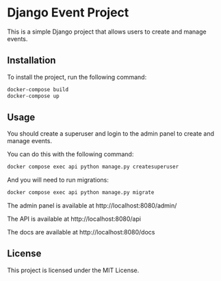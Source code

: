 # Django Event Project

This is a simple Django project that allows users to create and manage events.

## Installation

To install the project, run the following command:

```bash
docker-compose build
docker-compose up
```

## Usage

You should create a superuser and login to the admin panel to create and manage events.

You can do this with the following command:

```bash
docker compose exec api python manage.py createsuperuser
```

And you will need to run migrations:

```bash
docker compose exec api python manage.py migrate
```

The admin panel is available at http://localhost:8080/admin/

The API is available at http://localhost:8080/api

The docs are available at http://localhost:8080/docs

## License

This project is licensed under the MIT License.
